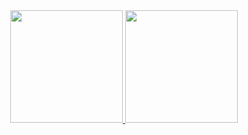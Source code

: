 <div align="center">
  <a href="https://github.com/juomzinho">
  <img height="180em" src="https://github-readme-stats.vercel.app/api?username=juomzinho&show_icons=true&theme=dracula&include_all_commits=true&count_private=true"/>
  <img height="180em" src="https://github-readme-stats.vercel.app/api/top-langs/?username=juomzinho&layout=compact&langs_count=7&theme=dracula"/>
</div>
